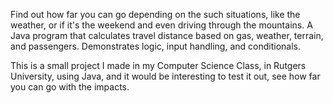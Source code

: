 Find out how far you can go depending on the such situations, like the weather, or if it's the weekend and even driving through the mountains.
A Java program that calculates travel distance based on gas, weather, terrain, and passengers. Demonstrates logic, input handling, and conditionals.

This is a small project I made in my Computer Science Class, in Rutgers University, using Java, and it would be interesting to test it out, see how far you can go with the impacts.
